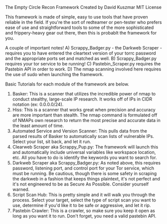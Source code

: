 The Empty Circle Recon Framework
Created by David Kuszmar
MIT License

This framework is made of simple, easy to use tools that have proven reliable in the field. If you're the sort of redteamer
or pen-tester who prefers ease of use and straightforward tools to some of the more sophisticated and frippery-heavy gear out
there, then this is probablt the framework for you.

A couple of important notes!
A) Scrappy_Badger.py - the Darkweb Scraper - requires you to have entered the cleartext version of your torrc password and the appropriate ports set and matched as well.
B) Scrappy_Badger.py requires your tor service to be running!
C) Pastebin_Scraper.py requires the Pastebin API in order to work.
D) The nmap scanning involved here requires the use of sudo when launching the framework.

Basic Tutorials for each module of the framework are below.

1) Basker: This is a scanner that utilizes the incredible power of nmap to conduct stealthy, large-scale IP research. It works off of IPs in CIDR notation (ex: 0.0.0.0/24).
2) Hiss: This is a scanner that works great when precision and accuracy are more important than stealth. The nmap command is formulated off of NMAPs own research to return the most precise and accurate data in the least amount of time.
3) Automated Service and Version Scanner: This pulls data from the parsed results of Basker to automatically scan lists of vulnerable IPs. Select your list, sit back, and let it run.
4) Clearweb Scraper aka Scrappy_Pup.py: The framework will launch this and automatically include universal variables like workspace location, etc. All you have to do is identify the keywords you want to search for.
5) Darkweb Scraper aka Scrappy_Badger.py: As noted above, this requires password, listening port, and control port for your Tor service, which must be running. Be cautious, though there is some safety in scraping the darkweb in a fashion that keeps things plaintext, it's not perfect and it's not engineered to be as Secure As Possible. Consider yourself warned.
6) Script Scan Hub: This is pretty simple and it will walk you through the process. Select your target, select the type of script scan you want to use, determine if you'd like it to be safe or aggressive, and let it rip.
7) Pastebin Crawler: This is a crawler, so make sure you keep it open as long as you want it to run. Don't forget, you need a valid pastebin API.
